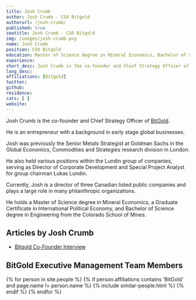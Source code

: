 ```yaml
---
title: Josh Crumb
author: Josh Crumb - CSO Bitgold
authorurl: /josh-crumb/
published: true
seotitle: Josh Crumb - CSO Bitgold
img: /images/josh-crumb.png
name: Josh Crumb
position: CSO Bitgold
education: Master of Science degree in Mineral Economics, Bachelor of Science degree in Engineering from the Colorado School of Mines
experience: 
short_desc: Josh Crumb is the co-founder and Chief Strategy Officer of BitGold.
long_desc: 
affiliations: [Bitgold]
twitter: 
github: 
residence: 
cats: [ ]
website: 
---
```

Josh Crumb is the co-founder and Chief Strategy Officer of <a href="/bitgold/">BitGold</a>.

He is an entrepreneur with a background in early stage global businesses.

Josh was previously the Senior Metals Strategist at Goldman Sachs in the Global Economics, Commodities and Strategies research division in London.

He also held various positions within the Lundin group of companies, serving as Director of Corporate Development and Special Project Analyst for group chairman Lukas Lundin.

Currently, Josh is a director of three Canadian listed public companies and plays a large role in many philanthropic organizations.

He holds a Master of Science degree in Mineral Economics, a Graduate Certificate in International Political Economy, and Bachelor of Science degree in Engineering from the Colorado School of Mines.


## Articles by Josh Crumb

<ul>
<li><a href="https://www.youtube.com/watch?v=onVExQEmVMU">Bitgold Co-Founder Interview</a></li>
</ul>

## BitGold Executive Management Team Members

<div class="similar-people-wrap">
{% for person in site.people %}
{% if person.affiliations contains 'BitGold' and page.name != person.name %}
{% include similar-people.html %}
{% endif %}
{% endfor %}
</div>